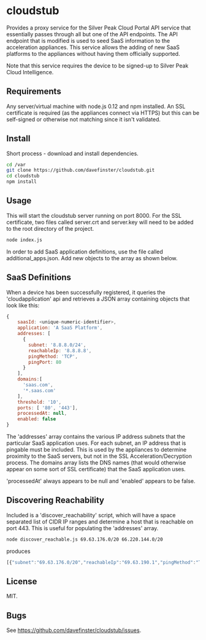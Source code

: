 # cloudstub

Provides a proxy service for the Silver Peak Cloud Portal API service that essentially passes through all but one of the API endpoints. The API endpoint that is modified is used to seed SaaS information to the acceleration appliances. This service allows the adding of new SaaS platforms to the appliances without having them officially supported.

Note that this service requires the device to be signed-up to Silver Peak Cloud Intelligence. 

## Requirements
Any server/virtual machine with node.js 0.12 and npm installed. An SSL certificate is required (as the appliances connect via HTTPS) but this can be self-signed or otherwise not matching since it isn't validated. 

## Install
Short process - download and install dependencies.
```bash
cd /var
git clone https://github.com/davefinster/cloudstub.git
cd cloudstub
npm install
```

## Usage
This will start the cloudstub server running on port 8000. For the SSL certificate, two files called server.crt and server.key will need to be added to the root directory of the project.
```bash
node index.js
```
In order to add SaaS application definitions, use the file called additional_apps.json. Add new objects to the array as shown below.

## SaaS Definitions
When a device has been successfully registered, it queries the 'cloudapplication' api and retrieves a JSON array containing objects that look like this:
```javascript
{
    saasId: <unique-numeric-identifier>,
    application: 'A SaaS Platform',
    addresses: [ 
      { 
        subnet: '8.8.8.0/24',
        reachableIp: '8.8.8.8',
        pingMethod: 'TCP',
        pingPort: 80 
      }
    ],
    domains:[
      'saas.com',
      '*.saas.com'
    ],
    threshold: '10',
    ports: [ '80', '443'],
    processedAt: null,
    enabled: false 
}
```
The 'addresses' array contains the various IP address subnets that the particular SaaS application uses. For each subnet, an IP address that is pingable must be included. This is used by the appliances to determine proximity to the SaaS servers, but not in the SSL Acceleration/Decryption process. The domains array lists the DNS names (that would otherwise appear on some sort of SSL certificate) that the SaaS application uses. 

'processedAt' always appears to be null and 'enabled' appears to be false. 

## Discovering Reachability
Included is a 'discover_reachability' script, which will have a space separated list of CIDR IP ranges and determine a host that is reachable on port 443. This is useful for populating the 'addresses' array.
```bash
node discover_reachable.js 69.63.176.0/20 66.220.144.0/20
```
produces
```javascript
[{"subnet":"69.63.176.0/20","reachableIp":"69.63.190.1","pingMethod":"TCP","pingPort":443}, {"subnet":"66.220.144.0/20","reachableIp":"66.220.156.73","pingMethod":"TCP","pingPort":443}]
```

## License

MIT.

## Bugs

See <https://github.com/davefinster/cloudstub/issues>.